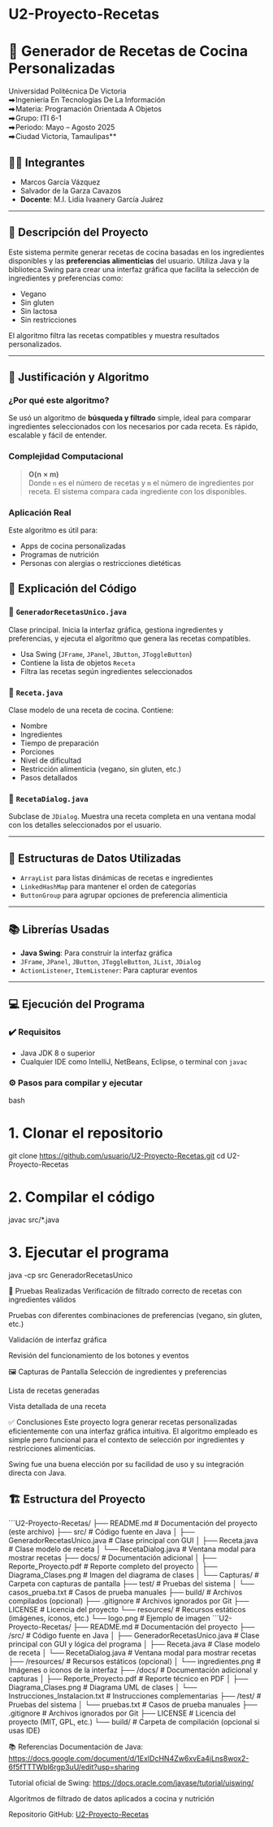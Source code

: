 # U2-Proyecto-Recetas
# 🍲 Generador de Recetas de Cocina Personalizadas

Universidad Politécnica De Victoria  
⮕Ingeniería En Tecnologías De La Información  
⮕Materia: Programación Orientada A Objetos  
⮕Grupo: ITI 6-1  
⮕Periodo: Mayo – Agosto 2025  
⮕Ciudad Victoria, Tamaulipas**

## 🧑‍💻 Integrantes

- Marcos García Vázquez  
- Salvador de la Garza Cavazos  
- **Docente**: M.I. Lidia Ivaanery García Juárez  

---

## 📌 Descripción del Proyecto

Este sistema permite generar recetas de cocina basadas en los ingredientes disponibles y las **preferencias alimenticias** del usuario. Utiliza Java y la biblioteca Swing para crear una interfaz gráfica que facilita la selección de ingredientes y preferencias como:

- Vegano
- Sin gluten
- Sin lactosa
- Sin restricciones

El algoritmo filtra las recetas compatibles y muestra resultados personalizados.

---

## 🧠 Justificación y Algoritmo

### ¿Por qué este algoritmo?

Se usó un algoritmo de **búsqueda y filtrado** simple, ideal para comparar ingredientes seleccionados con los necesarios por cada receta. Es rápido, escalable y fácil de entender.

### Complejidad Computacional

> **O(n × m)**  
Donde `n` es el número de recetas y `m` el número de ingredientes por receta. El sistema compara cada ingrediente con los disponibles.

### Aplicación Real

Este algoritmo es útil para:

- Apps de cocina personalizadas
- Programas de nutrición
- Personas con alergias o restricciones dietéticas

## 📂 Explicación del Código

### 🔸 `GeneradorRecetasUnico.java`
Clase principal. Inicia la interfaz gráfica, gestiona ingredientes y preferencias, y ejecuta el algoritmo que genera las recetas compatibles.

- Usa Swing (`JFrame`, `JPanel`, `JButton`, `JToggleButton`)
- Contiene la lista de objetos `Receta`
- Filtra las recetas según ingredientes seleccionados

### 🔸 `Receta.java`
Clase modelo de una receta de cocina. Contiene:

- Nombre
- Ingredientes
- Tiempo de preparación
- Porciones
- Nivel de dificultad
- Restricción alimenticia (vegano, sin gluten, etc.)
- Pasos detallados

### 🔸 `RecetaDialog.java`
Subclase de `JDialog`. Muestra una receta completa en una ventana modal con los detalles seleccionados por el usuario.

---

## 🧰 Estructuras de Datos Utilizadas

- `ArrayList` para listas dinámicas de recetas e ingredientes  
- `LinkedHashMap` para mantener el orden de categorías  
- `ButtonGroup` para agrupar opciones de preferencia alimenticia  

---

## 📚 Librerías Usadas

- **Java Swing**: Para construir la interfaz gráfica
- `JFrame`, `JPanel`, `JButton`, `JToggleButton`, `JList`, `JDialog`
- `ActionListener`, `ItemListener`: Para capturar eventos

---

## 💻 Ejecución del Programa

### ✔️ Requisitos

- Java JDK 8 o superior
- Cualquier IDE como IntelliJ, NetBeans, Eclipse, o terminal con `javac`

### ⚙️ Pasos para compilar y ejecutar

bash
# 1. Clonar el repositorio
git clone https://github.com/usuario/U2-Proyecto-Recetas.git
cd U2-Proyecto-Recetas

# 2. Compilar el código
javac src/*.java

# 3. Ejecutar el programa
java -cp src GeneradorRecetasUnico

🧪 Pruebas Realizadas
Verificación de filtrado correcto de recetas con ingredientes válidos

Pruebas con diferentes combinaciones de preferencias (vegano, sin gluten, etc.)

Validación de interfaz gráfica

Revisión del funcionamiento de los botones y eventos

🖼️ Capturas de Pantalla
Selección de ingredientes y preferencias

Lista de recetas generadas

Vista detallada de una receta

✅ Conclusiones
Este proyecto logra generar recetas personalizadas eficientemente con una interfaz gráfica intuitiva. El algoritmo empleado es simple pero funcional para el contexto de selección por ingredientes y restricciones alimenticias.

Swing fue una buena elección por su facilidad de uso y su integración directa con Java.

## 🏗️ Estructura del Proyecto

´´´U2-Proyecto-Recetas/
├── README.md                  # Documentación del proyecto (este archivo)
├── src/                       # Código fuente en Java
│   ├── GeneradorRecetasUnico.java   # Clase principal con GUI
│   ├── Receta.java                  # Clase modelo de receta
│   └── RecetaDialog.java           # Ventana modal para mostrar recetas
├── docs/                      # Documentación adicional
│   ├── Reporte_Proyecto.pdf         # Reporte completo del proyecto
│   ├── Diagrama_Clases.png         # Imagen del diagrama de clases
│   └── Capturas/                   # Carpeta con capturas de pantalla
├── test/                      # Pruebas del sistema
│   └── casos_prueba.txt             # Casos de prueba manuales
├── build/                     # Archivos compilados (opcional)
├── .gitignore                 # Archivos ignorados por Git
├── LICENSE                    # Licencia del proyecto
└── resources/                 # Recursos estáticos (imágenes, íconos, etc.)
    └── logo.png                     # Ejemplo de imagen
´´´U2-Proyecto-Recetas/
├── README.md                 # Documentación del proyecto
├── /src/                    # Código fuente en Java
│   ├── GeneradorRecetasUnico.java  # Clase principal con GUI y lógica del programa
│   ├── Receta.java                 # Clase modelo de receta
│   └── RecetaDialog.java          # Ventana modal para mostrar recetas
├── /resources/              # Recursos estáticos (opcional)
│   └── ingredientes.png           # Imágenes o íconos de la interfaz
├── /docs/                   # Documentación adicional y capturas
│   ├── Reporte_Proyecto.pdf       # Reporte técnico en PDF
│   ├── Diagrama_Clases.png        # Diagrama UML de clases
│   └── Instrucciones_Instalacion.txt # Instrucciones complementarias
├── /test/                   # Pruebas del sistema
│   └── pruebas.txt               # Casos de prueba manuales
├── .gitignore               # Archivos ignorados por Git
├── LICENSE                  # Licencia del proyecto (MIT, GPL, etc.)
└── build/                   # Carpeta de compilación (opcional si usas IDE)


📚 Referencias
Documentación de Java: https://docs.google.com/document/d/1ExIDcHN4Zw6xvEa4iLns8wox2-6f5fTTTWbI6rgp3uU/edit?usp=sharing

Tutorial oficial de Swing: https://docs.oracle.com/javase/tutorial/uiswing/

Algoritmos de filtrado de datos aplicados a cocina y nutrición

Repositorio GitHub: [U2-Proyecto-Recetas](https://github.com/MarcosBelicoTech/U2-Proyecto-Recetas.git)
